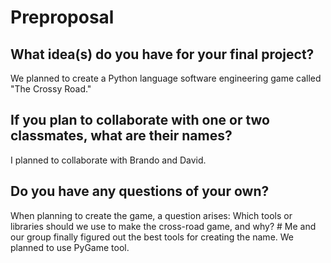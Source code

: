 # Preproposal

## What idea(s) do you have for your final project?
We planned to create a Python language software engineering game called "The Crossy Road."

## If you plan to collaborate with one or two classmates, what are their names?
I planned to collaborate with Brando and David.

## Do you have any questions of your own?
When planning to create the game, a question arises: Which tools or libraries should we use to make the cross-road game, and why?  # Me and our group finally figured out the best tools for creating the name. We planned to use PyGame tool.
